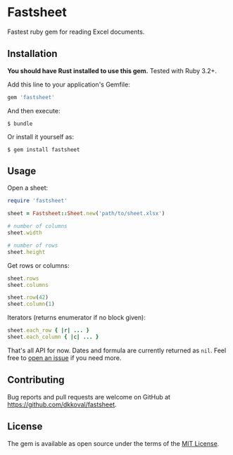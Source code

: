 # Fastsheet

Fastest ruby gem for reading Excel documents.

## Installation

**You should have Rust installed to use this gem.** Tested with Ruby 3.2+.

Add this line to your application's Gemfile:

```ruby
gem 'fastsheet'
```

And then execute:

    $ bundle

Or install it yourself as:

    $ gem install fastsheet

## Usage

Open a sheet:

```ruby
require 'fastsheet'

sheet = Fastsheet::Sheet.new('path/to/sheet.xlsx')

# number of columns
sheet.width

# number of rows
sheet.height
```

Get rows or columns:

```ruby
sheet.rows
sheet.columns

sheet.row(42)
sheet.column(1)
```

Iterators (returns enumerator if no block given):

```ruby
sheet.each_row { |r| ... }
sheet.each_column { |c| ... }
```

That's all API for now. Dates and formula are currently returned as `nil`.
Feel free to [open an issue](http://github.com/dkkoval/fastsheet/issues) if you need more.

## Contributing

Bug reports and pull requests are welcome on GitHub at https://github.com/dkkoval/fastsheet.

## License

The gem is available as open source under the terms of the [MIT License](http://opensource.org/licenses/MIT).
